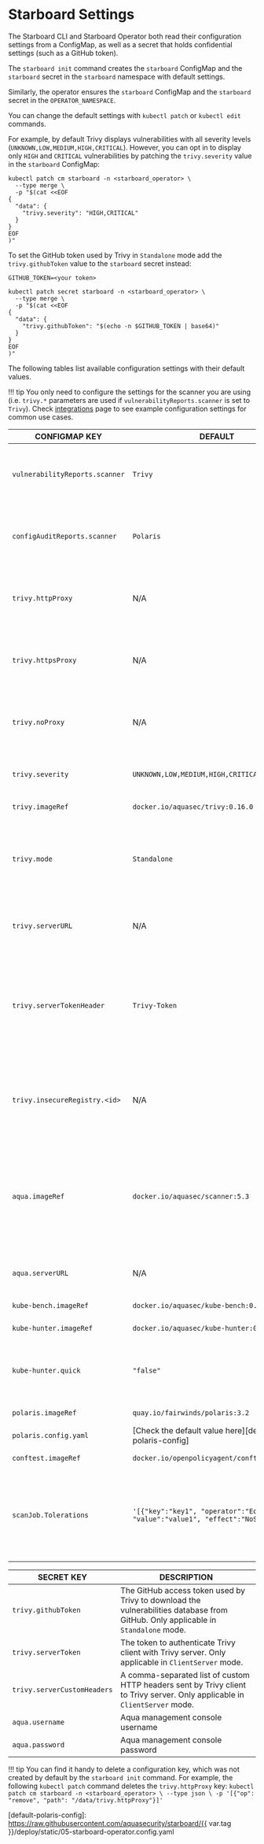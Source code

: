 # Starboard Settings

The Starboard CLI and Starboard Operator both read their configuration settings
from a ConfigMap, as well as a secret that holds confidential settings (such as
a GitHub token).

The `starboard init` command creates the `starboard` ConfigMap and the
`starboard` secret in the `starboard` namespace with default settings.

Similarly, the operator ensures the `starboard` ConfigMap and the `starboard`
secret in the `OPERATOR_NAMESPACE`.

You can change the default settings with `kubectl patch` or `kubectl edit`
commands.

For example, by default Trivy displays vulnerabilities with all severity levels
(`UNKNOWN,LOW,MEDIUM,HIGH,CRITICAL`). However, you can opt in to display only
`HIGH` and `CRITICAL` vulnerabilities by patching the `trivy.severity` value
in the `starboard` ConfigMap:

```
kubectl patch cm starboard -n <starboard_operator> \
  --type merge \
  -p "$(cat <<EOF
{
  "data": {
    "trivy.severity": "HIGH,CRITICAL"
  }
}
EOF
)"
```

To set the GitHub token used by Trivy in `Standalone` mode add the
`trivy.githubToken` value to the `starboard` secret instead:

```
GITHUB_TOKEN=<your token>

kubectl patch secret starboard -n <starboard_operator> \
  --type merge \
  -p "$(cat <<EOF
{
  "data": {
    "trivy.githubToken": "$(echo -n $GITHUB_TOKEN | base64)"
  }
}
EOF
)"
```

The following tables list available configuration settings with their default values.

!!! tip
    You only need to configure the settings for the scanner you are using (i.e. `trivy.*` parameters are
    used if `vulnerabilityReports.scanner` is set to `Trivy`). Check
    [integrations](./integrations/vulnerability-scanners/index.md) page to see example configuration settings for common use cases.

| CONFIGMAP KEY                         | DEFAULT                                                                           | DESCRIPTION |
| ------------------------------------- | --------------------------------------------------------------------------------- | ----------- |
| `vulnerabilityReports.scanner`  | `Trivy`                                                                           | The name of the plugin that generates vulnerability reports. Either `Trivy` or `Aqua`. |
| `configAuditReports.scanner`    | `Polaris`                                                                         | The name of the plugin that generates config audit reports. Either `Polaris` or `Conftest`. |
| `trivy.httpProxy`               | N/A                                                                               | The HTTP proxy used by Trivy to download the vulnerabilities database from GitHub. |
| `trivy.httpsProxy`              | N/A                                                                               | The HTTPS proxy used by Trivy to download the vulnerabilities database from GitHub. |
| `trivy.noProxy`                 | N/A                                                                               | A comma separated list of IPs and domain names that are not subject to proxy settings. |
| `trivy.severity`                | `UNKNOWN,LOW,MEDIUM,HIGH,CRITICAL`                                                | A comma separated list of severity levels reported by Trivy |
| `trivy.imageRef`                | `docker.io/aquasec/trivy:0.16.0`                                                  | Trivy image reference |
| `trivy.mode`                    | `Standalone`                                                                      | Trivy client mode. Either `Standalone` or `ClientServer`. Depending on the active mode other settings might be applicable or required. |
| `trivy.serverURL`               | N/A                                                                               | The endpoint URL of the Trivy server. Required in `ClientServer` mode. |
| `trivy.serverTokenHeader`       | `Trivy-Token`                                                                     | The name of the HTTP header to send the authentication token to Trivy server. Only application in `ClientServer` mode when `trivy.serverToken` is specified. |
| `trivy.insecureRegistry.<id>`   | N/A                                                                               | The registry to which insecure connections are allowed. There can be multiple registries with different registry `<id>`. |
| `aqua.imageRef`                 | `docker.io/aquasec/scanner:5.3`                                                   | Aqua scanner image reference. The tag determines the version of the `scanner` binary executable and it must be compatible with version of Aqua console. |
| `aqua.serverURL`                | N/A                                                                               | The endpoint URL of Aqua management console |
| `kube-bench.imageRef`           | `docker.io/aquasec/kube-bench:0.5.0`                                              | kube-bench image reference |
| `kube-hunter.imageRef`          | `docker.io/aquasec/kube-hunter:0.4.1`                                             | kube-hunter image reference |
| `kube-hunter.quick`             | `"false"`                                                                         | Whether to use kube-hunter's "quick" scanning mode (subnet 24). Set to `"true"` to enable. |
| `polaris.imageRef`              | `quay.io/fairwinds/polaris:3.2`                                                   | Polaris image reference |
| `polaris.config.yaml`           | [Check the default value here][default-polaris-config]                            | Polaris configuration file |
| `conftest.imageRef`             | `docker.io/openpolicyagent/conftest:v0.25.0`                                      | Conftest image reference |
| `scanJob.Tolerations`           | `'[{"key":"key1", "operator":"Equal", "value":"value1", "effect":"NoSchedule"}]'` | JSON representation of the [tolerations](https://kubernetes.io/docs/concepts/scheduling-eviction/taint-and-toleration) to be applied to the vulnerability scanner pods so that they can run on nodes with matching taints. |

| SECRET KEY                  | DESCRIPTION |
| --------------------------- | ----------- |
| `trivy.githubToken`         | The GitHub access token used by Trivy to download the vulnerabilities database from GitHub. Only applicable in `Standalone` mode. |
| `trivy.serverToken`         | The token to authenticate Trivy client with Trivy server. Only applicable in `ClientServer` mode. |
| `trivy.serverCustomHeaders` | A comma-separated list of custom HTTP headers sent by Trivy client to Trivy server. Only applicable in `ClientServer` mode. |
| `aqua.username`             | Aqua management console username |
| `aqua.password`             | Aqua management console password |

!!! tip
    You can find it handy to delete a configuration key, which was not created by default by the
    `starboard init` command. For example, the following `kubectl patch` command deletes the `trivy.httpProxy` key:
    ```
    kubectl patch cm starboard -n <starboard_operator> \
      --type json \
      -p '[{"op": "remove", "path": "/data/trivy.httpProxy"}]'
    ```

[default-polaris-config]: https://raw.githubusercontent.com/aquasecurity/starboard/{{ var.tag }}/deploy/static/05-starboard-operator.config.yaml
